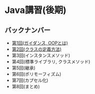 # Java講習(後期)

## バックナンバー

- [第1回(ガイダンス, OOPとは)](./1_introduction)
- [第2回(クラスの定義方法)](./2_class)
- 第3回(インスタンスメソッド)
- 第4回(標準ライブラリ, クラスメソッド)
- 第5回(継承)
- 第6回(ポリモーフィズム)
- 第7回(カプセル化)
- 第8回(まとめ)
